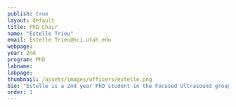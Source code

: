 ```yaml
---
publish: true
layout: default
title: PhD Chair
name: "Estelle Trieu"
email: Estelle.Trieu@hci.utah.edu
webpage:
year: 2nd
program: PhD
labname: 
labpage:
thumbnail: /assets/images/officers/estelle.png
bio: "Estelle is a 2nd year PhD student in the Focused Ultrasound group at the Radiology and Advanced Imaging Research Center. Outside of research, you'll find her lifting weights as part of the university powerlifting team, practicing the Olympic lifts (snatch & clean and jerk), or running cross country. She also enjoys hanging out with her friends and learning to cook new recipes."
order: 1
---
```

